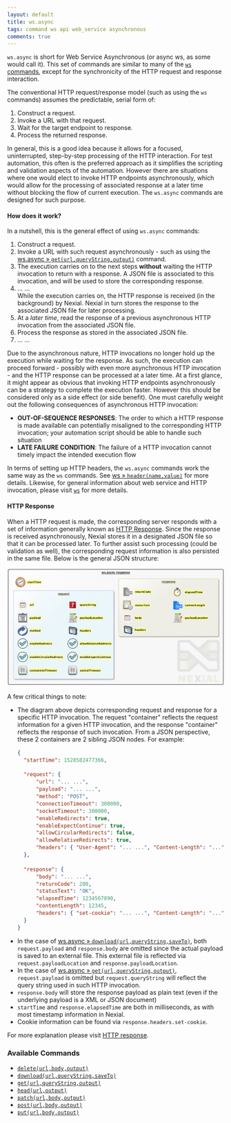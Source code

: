 ```yaml
---
layout: default
title: ws.async
tags: command ws api web_service asynchronous
comments: true
---
```



`ws.async` is short for Web Service Asynchronous (or async ws, as some would call it). This set of commands are similar
to many of the [`ws` commands](../ws/index), except for the synchronicity of the HTTP request and response interaction.

The conventional HTTP request/response model (such as using the `ws` commands) assumes the predictable, serial form of:
1. Construct a request.
2. Invoke a URL with that request.
3. Wait for the target endpoint to response.
4. Process the returned response.

In general, this is a good idea because it allows for a focused, uninterrupted, step-by-step processing of the HTTP
interaction. For test automation, this often is the preferred approach as it simplifies the scripting and validation
aspects of the automation. However there are situations where one would elect to invoke HTTP endpoints asynchronously, 
which would allow for the processing of associated response at a later time without blocking the flow of current 
execution. The `ws.async` commands are designed for such purpose.

#### How does it work?
In a nutshell, this is the general effect of using `ws.async` commands:
1. Construct a request.
2. Invoke a URL with such request asynchronously - such as using the 
   [ws.async &raquo; `get(url,queryString,output)`](get(url,queryString,output)) command.
3. The execution carries on to the next steps __without__ waiting the HTTP invocation to return with a response. A JSON
   file is associated to this invocation, and will be used to store the corresponding response.
4. ... ...<br/>
   While the execution carries on, the HTTP response is received (in the background) by Nexial. Nexial in turn stores
   the response to the associated JSON file for later processing.
5. At a _later time_, read the response of a previous asynchronous HTTP invocation from the associated JSON file.
6. Process the response as stored in the associated JSON file.
7. ... ...

Due to the asynchronous nature, HTTP invocations no longer hold up the execution while waiting for the response. As 
such, the execution can proceed forward - possibly with even more asynchronous HTTP invocation - and the HTTP response 
can be processed at a later time. At a first glance, it might appear as obvious that invoking HTTP endpoints 
asynchronously can be a strategy to complete the execution faster. However this should be considered only as a side 
effect (or side benefit). One must carefully weight out the following consequences of asynchronous HTTP invocation:
- **OUT-OF-SEQUENCE RESPONSES**: The order to which a HTTP response is made available can potentially misaligned to the 
  corresponding HTTP invocation; your automation script should be able to handle such situation
- **LATE FAILURE CONDITION**: The failure of a HTTP invocation cannot timely impact the intended execution flow

In terms of setting up HTTP headers, the `ws.async` commands work the same way as the `ws` commands. See 
[ws &raquo; `header(name,value)`](../ws/header(name,value)) for more details. Likewise, for general information about 
web service and HTTP invocation, please visit [`ws`](../ws/index) for more details.


#### HTTP Response
When a HTTP request is made, the corresponding server responds with a set of information generally known as 
<a href="https://www.w3.org/Protocols/rfc2616/rfc2616-sec6.html" class="external-link" target="_nexial_external">HTTP Response</a>. 
Since the response is received asynchronously, Nexial stores it in a designated JSON file so that it can be processed 
later. To further assist such processing (could be validation as well), the corresponding request information is also
persisted in the same file. Below is the general JSON structure:<br/>

![response](image/index_01.png)
 
A few critical things to note:
- The diagram above depicts corresponding request and response for a specific HTTP invocation. The request "container"
  reflects the request information for a given HTTP invocation, and the response "container" reflects the response
  of such invocation. From a JSON perspective, these 2 containers are 2 sibling JSON nodes. For example:
  ```json
  {
    "startTime": 1528582477366,

    "request": {
        "url": "... ...",
        "payload": "... ...",
        "method": "POST",
        "connectionTimeout": 300000,
        "socketTimeout": 300000,
        "enableRedirects": true,
        "enableExpectContinue": true,
        "allowCircularRedirects": false,
        "allowRelativeRedirects": true,
        "headers": { "User-Agent": "... ...", "Content-Length": "...", "Content-Type": "application/json" }
    },

    "response": {
        "body": "... ...",
        "returnCode": 200,
        "statusText": "OK",
        "elapsedTime": 1234567890,
        "contentLength": 12345,
        "headers": { "set-cookie": "... ...", "Content-Length": "...", "Content-Type": "application/json" }
    }
  }
  ```
- In the case of [ws.async &raquo; `download(url,queryString,saveTo)`](download(url,queryString,saveTo)), both 
  `request.payload` and `response.body` are omitted since the actual payload is saved to an external file. This external
  file is reflected via `request.payloadLocation` and `response.payloadLocation`.
- In the case of [ws.async &raquo; `get(url,queryString,output)`](get(url,queryString,output)), `request.payload` is omitted
  but `request.queryString` will reflect the query string used in such HTTP invocation.
- `response.body` will store the response payload as plain text (even if the underlying payload is a XML or JSON document)
- `startTime` and `response.elapsedTime` are both in milliseconds, as with most timestamp information in Nexial.
- Cookie information can be found via `response.headers.set-cookie`.

For more explanation please visit [HTTP response](../ws/index#http-response).


### Available Commands
- [`delete(url,body,output)`](delete(url,body,output))
- [`download(url,queryString,saveTo)`](download(url,queryString,saveTo))
- [`get(url,queryString,output)`](get(url,queryString,output))
- [`head(url,output)`](head(url,output))
- [`patch(url,body,output)`](patch(url,body,output))
- [`post(url,body,output)`](post(url,body,output))
- [`put(url,body,output)`](put(url,body,output))
